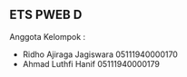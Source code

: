 ## ETS PWEB D
Anggota Kelompok :
- Ridho Ajiraga Jagiswara 05111940000170
- Ahmad Luthfi Hanif      05111940000179
